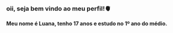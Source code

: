 ### oii, seja bem vindo ao meu perfil!🫀
**Meu nome é Luana, tenho 17 anos e estudo no 1º ano do médio.**
